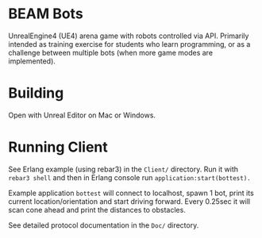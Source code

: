# BEAM Bots

UnrealEngine4 (UE4) arena game with robots controlled via API.
Primarily intended as training exercise for students who learn programming,
or as a challenge between multiple bots (when more game modes are implemented).

# Building

Open with Unreal Editor on Mac or Windows.

# Running Client

See Erlang example (using rebar3) in the `Client/` directory.
Run it with `rebar3 shell` and then in Erlang console run `application:start(bottest).`

Example application `bottest` will connect to localhost, spawn 1 bot, print
its current location/orientation and start driving forward.
Every 0.25sec it will scan cone ahead and print the distances to obstacles.

See detailed protocol documentation in the `Doc/` directory.
